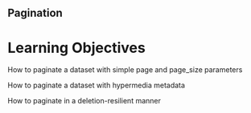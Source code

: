 ## Pagination

# Learning Objectives


How to paginate a dataset with simple page and page_size parameters

How to paginate a dataset with hypermedia metadata

How to paginate in a deletion-resilient manner

